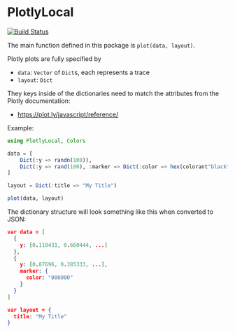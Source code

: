 # PlotlyLocal

[![Build Status](https://travis-ci.org/joshday/PlotlyLocal.jl.svg?branch=master)](https://travis-ci.org/joshday/PlotlyLocal.jl)


The main function defined in this package is `plot(data, layout)`.

Plotly plots are fully specified by

- `data`: `Vector` of `Dict`s, each represents a trace
- `layout`: `Dict`  

They keys inside of the dictionaries need to match the attributes from the Plotly documentation:

- https://plot.ly/javascript/reference/



Example:
```julia
using PlotlyLocal, Colors

data = [
    Dict(:y => randn(100)),
    Dict(:y => rand(100), :marker => Dict(:color => hex(colorant"black")))
]

layout = Dict(:title => "My Title")

plot(data, layout)
```

The dictionary structure will look something like this when converted to JSON:

```json
var data = [
  {
    y: [0.118431, 0.660444, ...]
  },
  {
    y: [0.87696, 0.385333, ...],
    marker: {
      color: "000000"
    }
  }
]

var layout = {
  title: "My Title"
}
```
